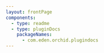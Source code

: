 ```yaml
---
layout: frontPage
components:
  - type: readme
  - type: pluginDocs
    packageNames: 
      - com.eden.orchid.plugindocs
---
```

